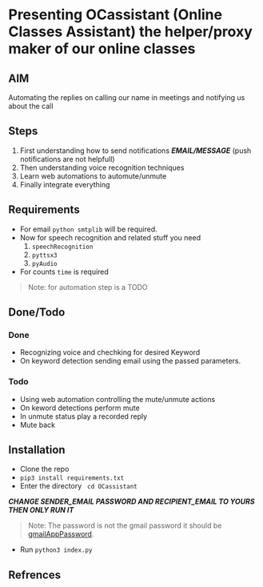 # Presenting OCassistant (Online Classes Assistant) the helper/proxy maker  of our online classes

## AIM
Automating the replies on calling our name in meetings and notifying us about the call

## Steps
1. First understanding how to send notifications ***EMAIL/MESSAGE*** (push notifications are not helpfull)
2. Then understanding voice recognition techniques
3. Learn web automations to automute/unmute
4. Finally integrate everything


## Requirements
- For email `python smtplib` will be required.
- Now for speech recognition and related stuff you need
    1. `speechRecognition`
    2. `pyttsx3`
    3. `pyAudio`
- For counts `time` is required
> Note: for automation step is a TODO
## Done/Todo
### Done
- Recognizing voice and chechking for desired Keyword
- On keyword detection sending email using the passed parameters.
### Todo
- Using web automation controlling the mute/unmute actions
- On keword detections perform mute
- In unmute status play a recorded reply
- Mute back

## Installation 
- Clone the repo
- `pip3 install requirements.txt`
- Enter the directory ` cd OCassistant`

***CHANGE SENDER_EMAIL PASSWORD AND RECIPIENT_EMAIL TO YOURS THEN ONLY RUN IT***
> Note: The password is not the gmail password it should be [gmailAppPassword](https://support.google.com/accounts/answer/185833?hl=en). 
- Run `python3 index.py`

## Refrences
